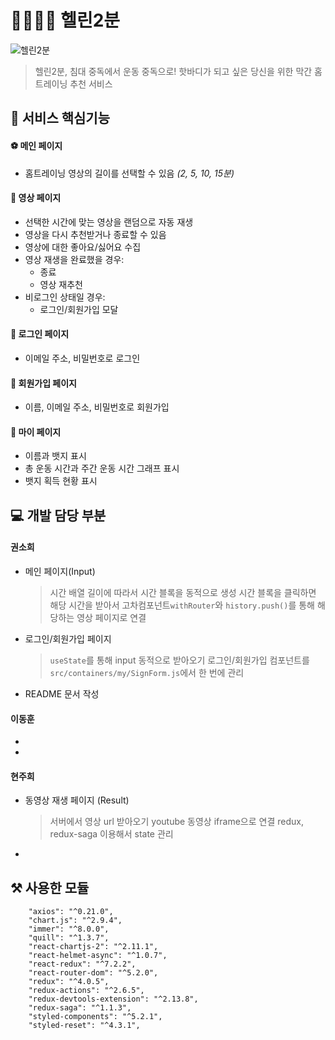 # 🏃‍♀️🏃‍♂️ 헬린2분
![헬린2분]()

> 헬린2분,
> 침대 중독에서 운동 중독으로! 핫바디가 되고 싶은 당신을 위한 막간 홈트레이닝 추천 서비스

## 🎁 서비스 핵심기능
#### ⚽ 메인 페이지
+ 홈트레이닝 영상의 길이를 선택할 수 있음 *(2, 5, 10, 15분)*

#### 🎳 영상 페이지
+ 선택한 시간에 맞는 영상을 랜덤으로 자동 재생
+ 영상을 다시 추천받거나 종료할 수 있음
+ 영상에 대한 좋아요/싫어요 수집
+ 영상 재생을 완료했을 경우:
    + 종료
    + 영상 재추천
+ 비로그인 상태일 경우:
    + 로그인/회원가입 모달

#### 🏓 로그인 페이지
+ 이메일 주소, 비밀번호로 로그인

#### 🏑 회원가입 페이지
+ 이름, 이메일 주소, 비밀번호로 회원가입

#### 🤿 마이 페이지
+ 이름과 뱃지 표시
+ 총 운동 시간과 주간 운동 시간 그래프 표시
+ 뱃지 획득 현황 표시

## 💻 개발 담당 부분
#### **권소희**
+ 메인 페이지(Input)
    > 시간 배열 길이에 따라서 시간 블록을 동적으로 생성
    > 시간 블록을 클릭하면 해당 시간을 받아서 고차컴포넌트`withRouter`와 `history.push()`를 통해 해당하는 영상 페이지로 연결
+ 로그인/회원가입 페이지
    > `useState`를 통해 input 동적으로 받아오기
    > 로그인/회원가입 컴포넌트를 `src/containers/my/SignForm.js`에서 한 번에 관리
+ README 문서 작성

#### **이동훈**
+
+

#### **현주희**
+ 동영상 재생 페이지 (Result)
    > 서버에서 영상 url 받아오기
    > youtube 동영상 iframe으로 연결
    > redux, redux-saga 이용해서 state 관리
+

## ⚒ 사용한 모듈
```
    "axios": "^0.21.0",
    "chart.js": "^2.9.4",
    "immer": "^8.0.0",
    "quill": "^1.3.7",
    "react-chartjs-2": "^2.11.1",
    "react-helmet-async": "^1.0.7",
    "react-redux": "^7.2.2",
    "react-router-dom": "^5.2.0",
    "redux": "^4.0.5",
    "redux-actions": "^2.6.5",
    "redux-devtools-extension": "^2.13.8",
    "redux-saga": "^1.1.3",
    "styled-components": "^5.2.1",
    "styled-reset": "^4.3.1",
```
